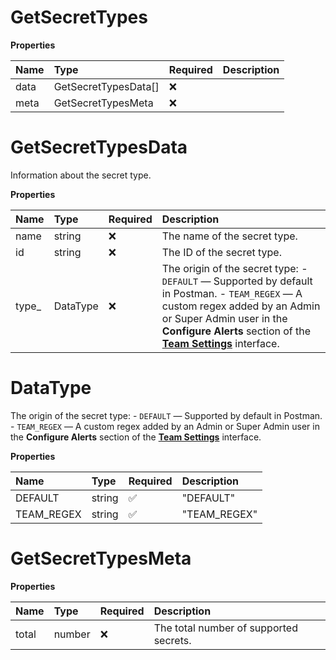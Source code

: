 # GetSecretTypes

**Properties**

| Name | Type                 | Required | Description |
| :--- | :------------------- | :------- | :---------- |
| data | GetSecretTypesData[] | ❌       |             |
| meta | GetSecretTypesMeta   | ❌       |             |

# GetSecretTypesData

Information about the secret type.

**Properties**

| Name   | Type     | Required | Description                                                                                                                                                                                                                                                                                    |
| :----- | :------- | :------- | :--------------------------------------------------------------------------------------------------------------------------------------------------------------------------------------------------------------------------------------------------------------------------------------------- |
| name   | string   | ❌       | The name of the secret type.                                                                                                                                                                                                                                                                   |
| id     | string   | ❌       | The ID of the secret type.                                                                                                                                                                                                                                                                     |
| type\_ | DataType | ❌       | The origin of the secret type: - `DEFAULT` — Supported by default in Postman. - `TEAM_REGEX` — A custom regex added by an Admin or Super Admin user in the **Configure Alerts** section of the [**Team Settings**](https://learning.postman.com/docs/administration/team-settings/) interface. |

# DataType

The origin of the secret type: - `DEFAULT` — Supported by default in Postman. - `TEAM_REGEX` — A custom regex added by an Admin or Super Admin user in the **Configure Alerts** section of the [**Team Settings**](https://learning.postman.com/docs/administration/team-settings/) interface.

**Properties**

| Name       | Type   | Required | Description  |
| :--------- | :----- | :------- | :----------- |
| DEFAULT    | string | ✅       | "DEFAULT"    |
| TEAM_REGEX | string | ✅       | "TEAM_REGEX" |

# GetSecretTypesMeta

**Properties**

| Name  | Type   | Required | Description                            |
| :---- | :----- | :------- | :------------------------------------- |
| total | number | ❌       | The total number of supported secrets. |

<!-- This file was generated by liblab | https://liblab.com/ -->

